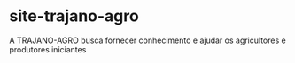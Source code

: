 # site-trajano-agro
A TRAJANO-AGRO busca fornecer conhecimento e ajudar os agricultores e produtores iniciantes
